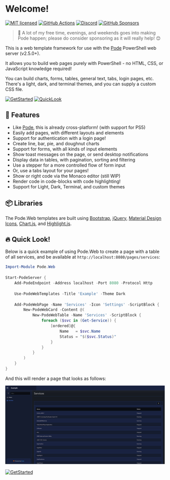 # Welcome!

[![MIT licensed](https://img.shields.io/badge/license-MIT-blue.svg)](https://raw.githubusercontent.com/Badgerati/Pode.Web/master/LICENSE.txt)
[![GitHub Actions](https://img.shields.io/endpoint.svg?url=https%3A%2F%2Factions-badge.atrox.dev%2Fbadgerati%2Fpode.web%2Fbadge&style=flat&label=GitHub)](https://actions-badge.atrox.dev/badgerati/pode.web/goto)
[![Discord](https://img.shields.io/discord/887398607727255642)](https://discord.gg/fRqeGcbF6h)
[![GitHub Sponsors](https://img.shields.io/github/sponsors/Badgerati?color=%23ff69b4&logo=github&style=flat&label=Sponsers)](https://github.com/sponsors/Badgerati)

> 💝 A lot of my free time, evenings, and weekends goes into making Pode happen; please do consider sponsoring as it will really help! 😊

This is a web template framework for use with the [Pode](https://github.com/Badgerati/Pode) PowerShell web server (v2.5.0+).

It allows you to build web pages purely with PowerShell - no HTML, CSS, or JavaScript knowledge required!

You can build charts, forms, tables, general text, tabs, login pages, etc. There's a light, dark, and terminal themes, and you can supply a custom CSS file.

[![GetStarted](https://img.shields.io/badge/-Get%20Started!-green.svg?longCache=true&style=for-the-badge)](./Getting-Started/Installation)
[![QuickLook](https://img.shields.io/badge/-Quick%20Look!-blue.svg?longCache=true&style=for-the-badge)](#quick-look)

## 🚀 Features

* Like [Pode](https://github.com/Badgerati/Pode), this is already cross-platform! (with support for PS5)
* Easily add pages, with different layouts and elements
* Support for authentication with a login page!
* Create line, bar, pie, and doughnut charts
* Support for forms, with all kinds of input elements
* Show toast messages on the page, or send desktop notifications
* Display data in tables, with pagination, sorting and filtering
* Use a stepper for a more controlled flow of form input
* Or, use a tabs layout for your pages!
* Show or right code via the Monaco editor (still WIP)
* Render code in code-blocks with code highlighting!
* Support for Light, Dark, Terminal, and custom themes

## 📦 Libraries

The Pode.Web templates are built using [Bootstrap](https://getbootstrap.com), [jQuery](https://jquery.com), [Material Design Icons](https://materialdesignicons.com), [Chart.js](https://www.chartjs.org), and [Highlight.js](https://github.com/highlightjs/highlight.js).

## 🔥 Quick Look!

Below is a quick example of using Pode.Web to create a page with a table of all services, and be available at `http://localhost:8080/pages/services`:

```powershell
Import-Module Pode.Web

Start-PodeServer {
    Add-PodeEndpoint -Address localhost -Port 8080 -Protocol Http

    Use-PodeWebTemplates -Title 'Example' -Theme Dark

    Add-PodeWebPage -Name 'Services' -Icon 'Settings' -ScriptBlock {
        New-PodeWebCard -Content @(
            New-PodeWebTable -Name 'Services' -ScriptBlock {
                foreach ($svc in (Get-Service)) {
                    [ordered]@{
                        Name   = $svc.Name
                        Status = "$($svc.Status)"
                    }
                }
            }
        )
    }
}
```

And this will render a page that looks as follows:

![quick_look](./images/quick_look.png)

[![GetStarted](https://img.shields.io/badge/-Get%20Started!-green.svg?longCache=true&style=for-the-badge)](./Getting-Started/Installation)
